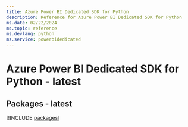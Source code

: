 ```yaml
---
title: Azure Power BI Dedicated SDK for Python
description: Reference for Azure Power BI Dedicated SDK for Python
ms.date: 02/22/2024
ms.topic: reference
ms.devlang: python
ms.service: powerbidedicated
---
```

# Azure Power BI Dedicated SDK for Python - latest
## Packages - latest
[!INCLUDE [packages](power-bi-dedicated-index.md)]